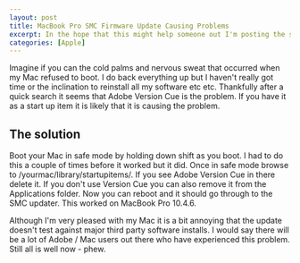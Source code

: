 ```yaml
--- 
layout: post
title: MacBook Pro SMC Firmware Update Causing Problems
excerpt: In the hope that this might help someone out I'm posting the slightly unpleasant experience I had this morning after running the SMC Firmware update from <a href="http://www.apple.com/support/downloads/macbookprosmcfirmwareupdate.html">Apple</a>
categories: [Apple]
---
```

Imagine if you can the cold palms and nervous sweat that occurred when my Mac refused to boot. I do back everything up but I haven't really got time or the inclination to reinstall all my software etc etc. Thankfully after a quick search it seems that Adobe Version Cue is the problem. If you have it as a start up item it is likely that it is causing the problem. 

## The solution

Boot your Mac in safe mode by holding down shift as you boot. I had to do this a couple of times before it worked but it did. Once in safe mode browse to /yourmac/library/startupitems/. If you see Adobe Version Cue in there delete it. If you don't use Version Cue you can also remove it from the Applications folder. Now you can reboot and it should go through to the SMC updater. This worked on MacBook Pro 10.4.6.

Although I'm very pleased with my Mac it is a bit annoying that the update doesn't test against major third party software installs. I would say there will be a lot of Adobe / Mac users out there who have experienced this problem. Still all is well now - phew.

